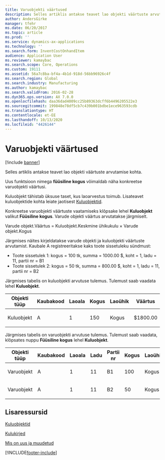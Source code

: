 ```yaml
---
title: Varuobjekti väärtused
description: Selles artiklis antakse teavet lao objekti väärtuste arvutamise kohta.
author: AndersGirke
manager: tfehr
ms.date: 06/20/2017
ms.topic: article
ms.prod: ''
ms.service: dynamics-ax-applications
ms.technology: ''
ms.search.form: InventCostOnhandItem
audience: Application User
ms.reviewer: kamaybac
ms.search.scope: Core, Operations
ms.custom: 19111
ms.assetid: 56a7c8ba-bf4a-4b1d-918d-56bb96926c4f
ms.search.region: Global
ms.search.industry: Manufacturing
ms.author: kamaybac
ms.search.validFrom: 2016-02-28
ms.dyn365.ops.version: AX 7.0.0
ms.openlocfilehash: daa36dad4009cc25b89363dcff6b4496205522e3
ms.sourcegitcommit: 199848e78df5cb7c439b001bdbe1ece963593cdb
ms.translationtype: HT
ms.contentlocale: et-EE
ms.lasthandoff: 10/13/2020
ms.locfileid: "4426144"
---
```

# <a name="inventory-object-values"></a>Varuobjekti väärtused

[!include [banner](../includes/banner.md)]

Selles artiklis antakse teavet lao objekti väärtuste arvutamise kohta. 

Uus funktsioon nimega **füüsiline kogus** võimaldab näha konkreetse varuobjekti väärtusi. 

Kuluobjekt tähistab üksuse taset, kus laoarvestus toimub. Lisateavet kuluobjektide kohta leiate jaotisest [Kuluobjektid](cost-object.md). 

Konkreetse varuobjekti väärtuste vaatamiseks klõpsake lehel **Kuluobjekt** valikut **Füüsiline kogus**. Varude objekti väärtus arvutatakse järgmiselt. 

Varude objekt.Väärtus = Kuluobjekt.Keskmine ühikukulu × Varude objekt.Kogus 

Järgmises näites kirjeldatakse varude objekti ja kuluobjekti väärtuste arvutamist. Kaubale A registreeritakse kaks toote sissetuleku sündmust:

-   Toote sissetulek 1: kogus = 100 tk, summa = 1000.00 $, koht = 1, ladu = 11, partii nr = B1
-   Toote sissetulek 2: kogus = 50 tk, summa = 800.00 $, koht = 1, ladu = 11, partii nr = B2

Järgmises tabelis on kuluobjekti arvutuse tulemus. Tulemust saab vaadata lehel **Kuluobjekt**.

<table style="width:100%;">
<colgroup>
<col width="14%" />
<col width="14%" />
<col width="14%" />
<col width="14%" />
<col width="14%" />
<col width="14%" />
<col width="14%" />
</colgroup>
<thead>
<tr class="header">
<th>Objekti tüüp</th>
<th>Kaubakood</th>
<th>Laoala</th>
<th>Kogus</th>
<th>Laoühik</th>
<th>Väärtus</th>
<th>Keskmine ühikukulu</th>
</tr>
</thead>
<tbody>
<tr class="odd">
<td>Kuluobjekt</td>
<td>A</td>
<td>1</td>
<td>150</td>
<td>Kogus</td>
<td><p>$1800.00</p></td>
<td><p>$12.00</p></td>
</tr>
</tbody>
</table>

Järgmises tabelis on varuobjekti arvutuse tulemus. Tulemust saab vaadata, klõpsates nuppu **Füüsiline kogus** lehel **Kuluobjekt**.

<table style="width:100%;">
<colgroup>
<col width="11%" />
<col width="11%" />
<col width="11%" />
<col width="11%" />
<col width="11%" />
<col width="11%" />
<col width="11%" />
<col width="11%" />
<col width="11%" />
</colgroup>
<thead>
<tr class="header">
<th>Objekti tüüp</th>
<th>Kaubakood</th>
<th>Laoala</th>
<th>Ladu</th>
<th>Partii nr</th>
<th>Kogus</th>
<th>Laoühik</th>
<th>Väärtus</th>
<th>Keskmine ühikukulu</th>
</tr>
</thead>
<tbody>
<tr class="odd">
<td>Varuobjekt</td>
<td>A</td>
<td>1</td>
<td>11</td>
<td>B1</td>
<td>100</td>
<td>Kogus</td>
<td><p>$1200.00</p></td>
<td><p>$12.00</p></td>
</tr>
<tr class="even">
<td>Varuobjekt</td>
<td>A</td>
<td>1</td>
<td>11</td>
<td>B2</td>
<td>50</td>
<td>Kogus</td>
<td><p>$600.00</p></td>
<td><p>$12.00</p></td>
</tr>
</tbody>
</table>



<a name="additional-resources"></a>Lisaressursid
--------

[Kuluobjektid](cost-object.md)

[Kulukirjed](cost-entries.md)

[Mis on uus ja muudetud](../../fin-and-ops/get-started/whats-new-changed.md)





[!INCLUDE[footer-include](../../includes/footer-banner.md)]